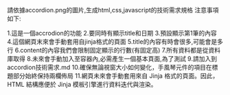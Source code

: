 請依據accordion.png的圖片,生成html,css,javascript的技術需求規格 注意事項如下:

1.這是一個accrodion的功能
2.要同時有顯示title和日期
3.預設顯示第1筆的內容
4.這個網頁末來會手動套用自jinja格式的頁面
5.title的內容有時會很多,可能會是多行
6.content的內容我們會限制固定顯示的行數(有固定高)
7.所有資料都是從資料庫取得
8.未來會手動加入至容器內,必需產生一個基本頁面,為了測試
9.請加入到accordion技術需求.md
10.確保無論視窗大小如何變化，手風琴元件的項目在標題部分始終保持兩欄佈局
11.網頁未來會手動套用來自 Jinja 格式的頁面。因此，HTML 結構應便於 Jinja 模板引擎進行資料迭代與渲染。